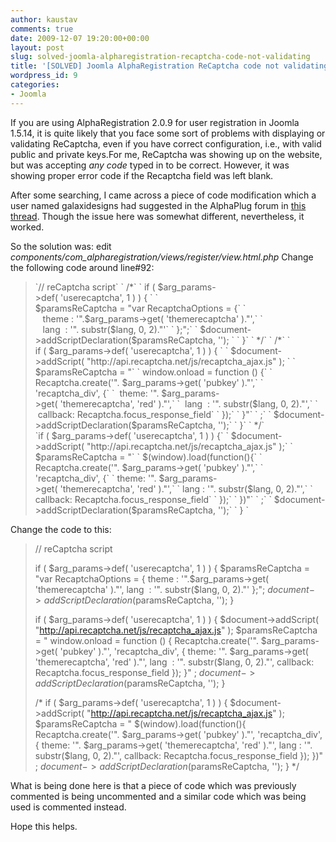 ```yaml
---
author: kaustav
comments: true
date: 2009-12-07 19:20:00+00:00
layout: post
slug: solved-joomla-alpharegistration-recaptcha-code-not-validating
title: '[SOLVED] Joomla AlphaRegistration ReCaptcha code not validating'
wordpress_id: 9
categories:
- Joomla
---
```





If you are using AlphaRegistration 2.0.9 for user registration in Joomla 1.5.14, it is quite likely that you face some sort of problems with displaying or validating ReCaptcha, even if you have correct configuration, i.e., with valid public and private keys.For me, ReCaptcha was showing up on the website, but was accepting _any code_ typed in to be correct. However, it was showing proper error code if the Recaptcha field was left blank.

After some searching, I came across a piece of code modification which a user named galaxidesigns had suggested in the AlphaPlug forum in [this thread](http://www.alphaplug.com/index.php/forum.html?func=view&catid=29&id=7611&limit=6&start=6#8017). Though the issue here was somewhat different, nevertheless, it worked.<!-- more -->



So the solution was:
edit _components/com_alpharegistration/views/register/view.html.php_
Change the following code around line#92:


<blockquote>`// reCaptcha script`
` /*`
` if ( $arg_params->def( 'userecaptcha', 1 ) ) { `
` $paramsReCaptcha = "var RecaptchaOptions = {`
`    theme : '".$arg_params->get( 'themerecaptcha' )."',`
`    lang  : '". substr($lang, 0, 2)."'`
` };";`
` $document->addScriptDeclaration($paramsReCaptcha, ''); `
` }`
` */`
` /*`
` if ( $arg_params->def( 'userecaptcha', 1 ) ) { `
` $document->addScript( "http://api.recaptcha.net/js/recaptcha_ajax.js" ); `
` $paramsReCaptcha = "`
` window.onload = function () {`
` Recaptcha.create('". $arg_params->get( 'pubkey' )."',`
` 'recaptcha_div', {`
`  theme: '". $arg_params->get( 'themerecaptcha', 'red' )."',`
`  lang  : '". substr($lang, 0, 2)."',`
`  callback: Recaptcha.focus_response_field`
` });`
` }"`
` ;`
` $document->addScriptDeclaration($paramsReCaptcha, '');`
` }`
` */`
`if ( $arg_params->def( 'userecaptcha', 1 ) ) {`
` $document->addScript( "http://api.recaptcha.net/js/recaptcha_ajax.js" );`
` $paramsReCaptcha = "`
` $(window).load(function(){`
` Recaptcha.create('". $arg_params->get( 'pubkey' )."',`
` 'recaptcha_div', {`
` theme: '". $arg_params->get( 'themerecaptcha', 'red' )."',`
` lang : '". substr($lang, 0, 2)."',`
` callback: Recaptcha.focus_response_field`
` });`
` })"`
` ;`
` $document->addScriptDeclaration($paramsReCaptcha, '');`
` } `</blockquote>


Change the code to this:


<blockquote>

// reCaptcha script

if ( $arg_params->def( 'userecaptcha', 1 ) ) {
$paramsReCaptcha = "var RecaptchaOptions = {
theme : '".$arg_params->get( 'themerecaptcha' )."',
lang  : '". substr($lang, 0, 2)."'
};";
$document->addScriptDeclaration($paramsReCaptcha, '');
}



if ( $arg_params->def( 'userecaptcha', 1 ) ) {
$document->addScript( "http://api.recaptcha.net/js/recaptcha_ajax.js" );
$paramsReCaptcha = "
window.onload = function () {
Recaptcha.create('". $arg_params->get( 'pubkey' )."',
'recaptcha_div', {
theme: '". $arg_params->get( 'themerecaptcha', 'red' )."',
lang  : '". substr($lang, 0, 2)."',
callback: Recaptcha.focus_response_field
});
}"
;
$document->addScriptDeclaration($paramsReCaptcha, '');
}

/*
if ( $arg_params->def( 'userecaptcha', 1 ) ) {
$document->addScript( "http://api.recaptcha.net/js/recaptcha_ajax.js" );
$paramsReCaptcha = "
$(window).load(function(){
Recaptcha.create('". $arg_params->get( 'pubkey' )."',
'recaptcha_div', {
theme: '". $arg_params->get( 'themerecaptcha', 'red' )."',
lang : '". substr($lang, 0, 2)."',
callback: Recaptcha.focus_response_field
});
})"
;
$document->addScriptDeclaration($paramsReCaptcha, '');
}
*/</blockquote>


What is being done here is that a piece of code which was previously commented is being uncommented and a similar code which was being used is commented instead.

Hope this helps.







